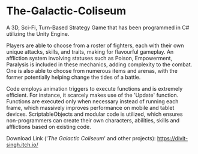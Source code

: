 # The-Galactic-Coliseum
A 3D, Sci-Fi, Turn-Based Strategy Game that has been programmed in C# utilizing the Unity Engine.


Players are able to choose from a roster of fighters, each with their own unique attacks, skills,
and traits, making for flavourful gameplay. An affliction system involving statuses such as Poison,
Empowerment, Paralysis is included in these mechanics, adding complexity to the combat. One is also
able to choose from numerous items and arenas, with the former potentially helping change the tides
of a battle.

Code employs animation triggers to execute functions and is extremely efficient. For instance,
it scarcely makes use of the 'Update' function. Functions are executed only when necessary instead
of running each frame, which massively improves performance on mobile and tablet devices. ScriptableObjects and modular code is utilized, which ensures non-programmers can create their own 
characters, abilities, skills and afflictions based on existing code.

Download Link ('<i>The Galactic Coliseum</i>' and other projects): https://divit-singh.itch.io/
